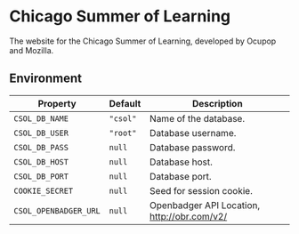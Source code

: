 # Chicago Summer of Learning

The website for the Chicago Summer of Learning, developed by Ocupop and Mozilla.

## Environment

Property        | Default  | Description
----------------|----------|-------------------------
`CSOL_DB_NAME`  | `"csol"` | Name of the database.
`CSOL_DB_USER`  | `"root"` | Database username.
`CSOL_DB_PASS`  | `null`   | Database password.
`CSOL_DB_HOST`  | `null`   | Database host.
`CSOL_DB_PORT`  | `null`   | Database port.
`COOKIE_SECRET` | `null`   | Seed for session cookie.
`CSOL_OPENBADGER_URL` | `null` | Openbadger API Location, http://obr.com/v2/
